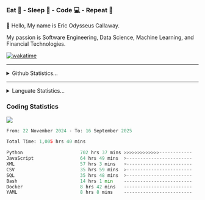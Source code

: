 <h3>Eat 🍴 - Sleep 🛌 - Code 💻 - Repeat 🔁</h3>

👋 Hello, My name is Eric Odysseus Callaway.

My passion is Software Engineering, Data Science, Machine Learning, and Financial Technologies.

[![wakatime](https://wakatime.com/badge/user/6717695f-6a13-47e3-aa16-c813e12c0985.svg)](https://wakatime.com/@6717695f-6a13-47e3-aa16-c813e12c0985)
<hr>
<details>
  <summary>
    Github Statistics...
  </summary>
    <p align="center">
      <img src="https://github-readme-stats.vercel.app/api?username=EricCallaway&show_icons=true"/>
    </p>
</details>
</hr>

<hr>
<details>
  <summary>
    Languate Statistics...
  </summary>
    <p align="center">
      <img src="https://wakatime.com/share/@Odysseus/6fc7c863-6fba-4e57-a6af-ed1f2fa8d560.svg"/>
    </p>
</details>
</hr>


<h3>Coding Statistics</h3>
<img src="https://wakatime.com/share/@Odysseus/5e02c832-9cc5-49a3-8f4c-bd2647d78fca.svg"/>
<!--START_SECTION:waka-->

```python
From: 22 November 2024 - To: 16 September 2025

Total Time: 1,005 hrs 40 mins

Python                     702 hrs 37 mins >>>>>>>>>>>>>------------   51.70 %
JavaScript                 64 hrs 49 mins  >------------------------   04.77 %
XML                        57 hrs 3 mins   >------------------------   04.20 %
CSV                        35 hrs 59 mins  >------------------------   02.65 %
SQL                        35 hrs 48 mins  >------------------------   02.64 %
Bash                       14 hrs 1 min    -------------------------   01.03 %
Docker                     8 hrs 42 mins   -------------------------   00.64 %
YAML                       8 hrs 8 mins    -------------------------   00.60 %
```

<!--END_SECTION:waka-->
